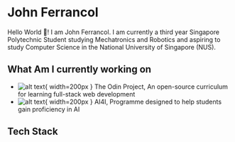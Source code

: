 # John Ferrancol 

Hello World 👋! I am John Ferrancol. I am currently a third year Singapore Polytechnic Student studying Mechatronics and Robotics and aspiring to study Computer Science in the National University of Singapore (NUS). 

## What Am I currently working on
- ![alt text](https://avatars.githubusercontent.com/u/4441966?s=280&v=4){ width=200px } The Odin Project, An open-source curriculum for learning full-stack web development
- ![alt text](https://learn.aisingapore.org/wp-content/uploads/2019/06/AISG-Vertical-Logo-wo-tagline-RGB-Full-Colour.png){ width=200px }  AI4I, Programme designed to help students gain proficiency in AI

## Tech Stack


<!--
**JohnFerrancol/JohnFerrancol** is a ✨ _special_ ✨ repository because its `README.md` (this file) appears on your GitHub profile.

Here are some ideas to get you started:

- 🔭 I’m currently working on ...
- 🌱 I’m currently learning ...
- 👯 I’m looking to collaborate on ...
- 🤔 I’m looking for help with ...
- 💬 Ask me about ...
- 📫 How to reach me: ...
- 😄 Pronouns: ...
- ⚡ Fun fact: ...
[[![Anurag's GitHub stats](https://github-readme-stats.vercel.app/api?username=JohnFerrancol)](https://github.com/JohnFerrancol/github-readme-stats)
-->
